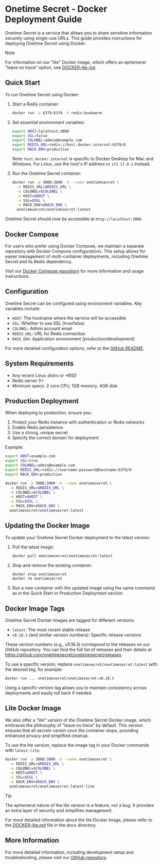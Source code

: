 # Onetime Secret - Docker Deployment Guide

Onetime Secret is a service that allows you to share sensitive information securely using single-use URLs. This guide provides instructions for deploying Onetime Secret using Docker.

> [!NOTE]
> For information on our "lite" Docker image, which offers an ephemeral "leave no trace" option, see [DOCKER-lite.md](DOCKER-lite.md).

## Quick Start

To run Onetime Secret using Docker:

1. Start a Redis container:

   ```bash
   docker run -p 6379:6379 -d redis:bookworm
   ```

2. Set essential environment variables:

   ```bash
   export HOST=localhost:3000
   export SSL=false
   export COLONEL=admin@example.com
   export REDIS_URL=redis://host.docker.internal:6379/0
   export RACK_ENV=production
   ```

   Note: `host.docker.internal` is specific to Docker Desktop for Mac and Windows. For Linux, use the host's IP address or `172.17.0.1` instead.

3. Run the Onetime Secret container:

   ```bash
   docker run -p 3000:3000 -d --name onetimesecret \
     -e REDIS_URL=$REDIS_URL \
     -e COLONEL=$COLONEL \
     -e HOST=$HOST \
     -e SSL=$SSL \
     -e RACK_ENV=$RACK_ENV \
     onetimesecret/onetimesecret:latest
   ```

Onetime Secret should now be accessible at `http://localhost:3000`.

## Docker Compose

For users who prefer using Docker Compose, we maintain a separate repository with Docker Compose configurations. This setup allows for easier management of multi-container deployments, including Onetime Secret and its Redis dependency.

Visit our [Docker Compose repository](https://github.com/onetimesecret/docker-compose/) for more information and usage instructions.

## Configuration

Onetime Secret can be configured using environment variables. Key variables include:

- `HOST`: The hostname where the service will be accessible
- `SSL`: Whether to use SSL (true/false)
- `COLONEL`: Admin account email
- `REDIS_URL`: URL for Redis connection
- `RACK_ENV`: Application environment (production/development)

For more detailed configuration options, refer to the [GitHub README](https://github.com/onetimesecret/onetimesecret#configuration).

## System Requirements

- Any recent Linux distro or *BSD
- Redis server 5+
- Minimum specs: 2 core CPU, 1GB memory, 4GB disk

## Production Deployment

When deploying to production, ensure you:

1. Protect your Redis instance with authentication or Redis networks
2. Enable Redis persistence
3. Use a strong, unique secret
4. Specify the correct domain for deployment

Example:

```bash
export HOST=example.com
export SSL=true
export COLONEL=admin@example.com
export REDIS_URL=redis://username:password@hostname:6379/0
export RACK_ENV=production

docker run -p 3000:3000 -d --name onetimesecret \
  -e REDIS_URL=$REDIS_URL \
  -e COLONEL=$COLONEL \
  -e HOST=$HOST \
  -e SSL=$SSL \
  -e RACK_ENV=$RACK_ENV \
  onetimesecret/onetimesecret:latest
```

## Updating the Docker Image

To update your Onetime Secret Docker deployment to the latest version:

1. Pull the latest image:

   ```bash
   docker pull onetimesecret/onetimesecret:latest
   ```

2. Stop and remove the existing container:

   ```bash
   docker stop onetimesecret
   docker rm onetimesecret
   ```

3. Run a new container with the updated image using the same command as in the Quick Start or Production Deployment section.

## Docker Image Tags

Onetime Secret Docker images are tagged for different versions:

- `latest`: The most recent stable release
- `v0.18.3` (and similar version numbers): Specific release versions

These version numbers (e.g., v0.18.3) correspond to the releases on our GitHub repository. You can find the full list of releases and their details at <https://github.com/onetimesecret/onetimesecret/releases>.

To use a specific version, replace `onetimesecret/onetimesecret:latest` with the desired tag, for example:

```bash
docker run ... onetimesecret/onetimesecret:v0.18.3
```

Using a specific version tag allows you to maintain consistency across deployments and easily roll back if needed.

## Lite Docker Image

We also offer a "lite" version of the Onetime Secret Docker image, which embraces the philosophy of "leave no trace" by default. This version ensures that all secrets vanish once the container stops, providing enhanced privacy and simplified cleanup.

To use the lite version, replace the image tag in your Docker commands with `latest-lite`:

```bash
docker run -p 3000:3000 -d --name onetimesecret \
  -e REDIS_URL=$REDIS_URL \
  -e COLONEL=$COLONEL \
  -e HOST=$HOST \
  -e SSL=$SSL \
  -e RACK_ENV=$RACK_ENV \
  onetimesecret/onetimesecret:latest-lite
```

> [!TIP]
> The ephemeral nature of the lite version is a feature, not a bug. It provides an extra layer of security and simplifies management.

For more detailed information about the lite Docker image, please refer to the [DOCKER-lite.md](DOCKER-lite.md) file in the docs directory.

## More Information

For more detailed information, including development setup and troubleshooting, please visit our [GitHub repository](https://github.com/onetimesecret/onetimesecret).
